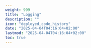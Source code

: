 ```yaml
---
weight: 999
title: "Logging"
description: ""
icon: "deployed_code_history"
date: "2025-04-04T04:16:04+02:00"
lastmod: "2025-04-04T04:16:04+02:00"
toc: true
---
```


